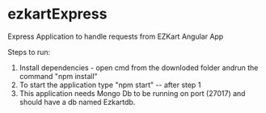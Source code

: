# ezkartExpress
Express Application to handle requests from EZKart Angular App

Steps to run:

1. Install dependencies - open cmd from the downloded folder andrun the command "npm install"
2. To start the application type "npm start" -- after step 1
3. This application needs Mongo Db to be running on port (27017) and should have a db named Ezkartdb.
